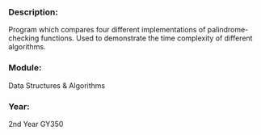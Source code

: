 ### Description: 
Program which compares four different implementations of palindrome-checking functions. Used to demonstrate the time complexity of different algorithms.

### Module: 
Data Structures & Algorithms

### Year: 
2nd Year GY350